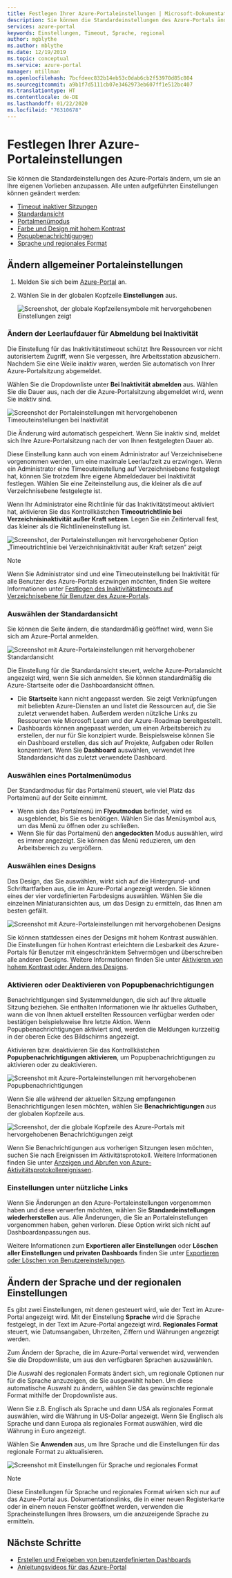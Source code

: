 ```yaml
---
title: Festlegen Ihrer Azure-Portaleinstellungen | Microsoft-Dokumentation
description: Sie können die Standardeinstellungen des Azure-Portals ändern, um sie an Ihre eigenen Vorlieben anzupassen. Zu den Einstellungen gehören das Timeout inaktiver Sitzungen, die Standardansicht, der Menümodus, der Kontrast, das Design, Benachrichtigungen sowie Sprache und regionale Formate.
services: azure-portal
keywords: Einstellungen, Timeout, Sprache, regional
author: mgblythe
ms.author: mblythe
ms.date: 12/19/2019
ms.topic: conceptual
ms.service: azure-portal
manager: mtillman
ms.openlocfilehash: 7bcfdeec832b14eb53c0dab6cb2f53970d85c804
ms.sourcegitcommit: a9b1f7d5111cb07e3462973eb607ff1e512bc407
ms.translationtype: HT
ms.contentlocale: de-DE
ms.lasthandoff: 01/22/2020
ms.locfileid: "76310678"
---
```

# <a name="set-your-azure-portal-preferences"></a>Festlegen Ihrer Azure-Portaleinstellungen

Sie können die Standardeinstellungen des Azure-Portals ändern, um sie an Ihre eigenen Vorlieben anzupassen. Alle unten aufgeführten Einstellungen können geändert werden:

* [Timeout inaktiver Sitzungen](#change-the-idle-duration-for-inactive-sign-out)
* [Standardansicht](#choose-your-default-view)
* [Portalmenümodus](#choose-a-portal-menu-mode)
* [Farbe und Design mit hohem Kontrast](#choose-a-theme)
* [Popupbenachrichtigungen](#enable-or-disable-pop-up-notifications)
* [Sprache und regionales Format](#change-language-and-regional-settings)

## <a name="change-general-portal-settings"></a>Ändern allgemeiner Portaleinstellungen

1. Melden Sie sich beim [Azure-Portal](https://portal.azure.com) an.
2. Wählen Sie in der globalen Kopfzeile **Einstellungen** aus.

    ![Screenshot, der globale Kopfzeilensymbole mit hervorgehobenen Einstellungen zeigt](./media/set-preferences/header-settings.png)

### <a name="change-the-idle-duration-for-inactive-sign-out"></a>Ändern der Leerlaufdauer für Abmeldung bei Inaktivität

Die Einstellung für das Inaktivitätstimeout schützt Ihre Ressourcen vor nicht autorisiertem Zugriff, wenn Sie vergessen, ihre Arbeitsstation abzusichern. Nachdem Sie eine Weile inaktiv waren, werden Sie automatisch von Ihrer Azure-Portalsitzung abgemeldet.

Wählen Sie die Dropdownliste unter **Bei Inaktivität abmelden** aus. Wählen Sie die Dauer aus, nach der die Azure-Portalsitzung abgemeldet wird, wenn Sie inaktiv sind.

   ![Screenshot der Portaleinstellungen mit hervorgehobenen Timeouteinstellungen bei Inaktivität](./media/set-preferences/inactive-signout-user.png)

Die Änderung wird automatisch gespeichert. Wenn Sie inaktiv sind, meldet sich Ihre Azure-Portalsitzung nach der von Ihnen festgelegten Dauer ab.

Diese Einstellung kann auch von einem Administrator auf Verzeichnisebene vorgenommen werden, um eine maximale Leerlaufzeit zu erzwingen. Wenn ein Administrator eine Timeouteinstellung auf Verzeichnisebene festgelegt hat, können Sie trotzdem Ihre eigene Abmeldedauer bei Inaktivität festlegen. Wählen Sie eine Zeiteinstellung aus, die kleiner als die auf Verzeichnisebene festgelegte ist.

Wenn Ihr Administrator eine Richtlinie für das Inaktivitätstimeout aktiviert hat, aktivieren Sie das Kontrollkästchen **Timeoutrichtlinie bei Verzeichnisinaktivität außer Kraft setzen**. Legen Sie ein Zeitintervall fest, das kleiner als die Richtlinieneinstellung ist.

   ![Screenshot, der Portaleinstellungen mit hervorgehobener Option „Timeoutrichtlinie bei Verzeichnisinaktivität außer Kraft setzen“ zeigt](./media/set-preferences/inactive-signout-override.png)


> [!NOTE]
> Wenn Sie Administrator sind und eine Timeouteinstellung bei Inaktivität für alle Benutzer des Azure-Portals erzwingen möchten, finden Sie weitere Informationen unter [Festlegen des Inaktivitätstimeouts auf Verzeichnisebene für Benutzer des Azure-Portals](admin-timeout.md).
>

### <a name="choose-your-default-view"></a>Auswählen der Standardansicht 

Sie können die Seite ändern, die standardmäßig geöffnet wird, wenn Sie sich am Azure-Portal anmelden.

   ![Screenshot mit Azure-Portaleinstellungen mit hervorgehobener Standardansicht](./media/set-preferences/default-view.png)

Die Einstellung für die Standardansicht steuert, welche Azure-Portalansicht angezeigt wird, wenn Sie sich anmelden. Sie können standardmäßig die Azure-Startseite oder die Dashboardansicht öffnen.

* Die **Startseite** kann nicht angepasst werden.  Sie zeigt Verknüpfungen mit beliebten Azure-Diensten an und listet die Ressourcen auf, die Sie zuletzt verwendet haben. Außerdem werden nützliche Links zu Ressourcen wie Microsoft Learn und der Azure-Roadmap bereitgestellt.
* Dashboards können angepasst werden, um einen Arbeitsbereich zu erstellen, der nur für Sie konzipiert wurde. Beispielsweise können Sie ein Dashboard erstellen, das sich auf Projekte, Aufgaben oder Rollen konzentriert. Wenn Sie **Dashboard** auswählen, verwendet Ihre Standardansicht das zuletzt verwendete Dashboard.

### <a name="choose-a-portal-menu-mode"></a>Auswählen eines Portalmenümodus

Der Standardmodus für das Portalmenü steuert, wie viel Platz das Portalmenü auf der Seite einnimmt.

* Wenn sich das Portalmenü im **Flyoutmodus** befindet, wird es ausgeblendet, bis Sie es benötigen. Wählen Sie das Menüsymbol aus, um das Menü zu öffnen oder zu schließen.
* Wenn Sie für das Portalmenü den **angedockten** Modus auswählen, wird es immer angezeigt. Sie können das Menü reduzieren, um den Arbeitsbereich zu vergrößern. 

### <a name="choose-a-theme"></a>Auswählen eines Designs

Das Design, das Sie auswählen, wirkt sich auf die Hintergrund- und Schriftartfarben aus, die im Azure-Portal angezeigt werden. Sie können eines der vier vordefinierten Farbdesigns auswählen. Wählen Sie die einzelnen Miniaturansichten aus, um das Design zu ermitteln, das Ihnen am besten gefällt.

   ![Screenshot mit Azure-Portaleinstellungen mit hervorgehobenen Designs](./media/set-preferences/theme.png)

Sie können stattdessen eines der Designs mit hohem Kontrast auswählen. Die Einstellungen für hohen Kontrast erleichtern die Lesbarkeit des Azure-Portals für Benutzer mit eingeschränktem Sehvermögen und überschreiben alle anderen Designs. Weitere Informationen finden Sie unter [Aktivieren von hohem Kontrast oder Ändern des Designs](azure-portal-change-theme-high-contrast.md).

### <a name="enable-or-disable-pop-up-notifications"></a>Aktivieren oder Deaktivieren von Popupbenachrichtigungen

Benachrichtigungen sind Systemmeldungen, die sich auf Ihre aktuelle Sitzung beziehen. Sie enthalten Informationen wie Ihr aktuelles Guthaben, wann die von Ihnen aktuell erstellten Ressourcen verfügbar werden oder bestätigen beispielsweise Ihre letzte Aktion. Wenn Popupbenachrichtigungen aktiviert sind, werden die Meldungen kurzzeitig in der oberen Ecke des Bildschirms angezeigt. 

Aktivieren bzw. deaktivieren Sie das Kontrollkästchen **Popupbenachrichtigungen aktivieren**, um Popupbenachrichtigungen zu aktivieren oder zu deaktivieren.

   ![Screenshot mit Azure-Portaleinstellungen mit hervorgehobenen Popupbenachrichtigungen](./media/set-preferences/popup-notifications.png)

Wenn Sie alle während der aktuellen Sitzung empfangenen Benachrichtigungen lesen möchten, wählen Sie **Benachrichtigungen** aus der globalen Kopfzeile aus.

   ![Screenshot, der die globale Kopfzeile des Azure-Portals mit hervorgehobenen Benachrichtigungen zeigt](./media/set-preferences/read-notifications.png)

Wenn Sie Benachrichtigungen aus vorherigen Sitzungen lesen möchten, suchen Sie nach Ereignissen im Aktivitätsprotokoll. Weitere Informationen finden Sie unter [Anzeigen und Abrufen von Azure-Aktivitätsprotokollereignissen](/azure/azure-monitor/platform/activity-log-view).

### <a name="settings-under-useful-links"></a>Einstellungen unter nützliche Links

Wenn Sie Änderungen an den Azure-Portaleinstellungen vorgenommen haben und diese verwerfen möchten, wählen Sie **Standardeinstellungen wiederherstellen** aus. Alle Änderungen, die Sie an Portaleinstellungen vorgenommen haben, gehen verloren. Diese Option wirkt sich nicht auf Dashboardanpassungen aus.

Weitere Informationen zum **Exportieren aller Einstellungen** oder **Löschen aller Einstellungen und privaten Dashboards** finden Sie unter [Exportieren oder Löschen von Benutzereinstellungen](azure-portal-export-delete-settings.md).

## <a name="change-language-and-regional-settings"></a>Ändern der Sprache und der regionalen Einstellungen

Es gibt zwei Einstellungen, mit denen gesteuert wird, wie der Text im Azure-Portal angezeigt wird. Mit der Einstellung **Sprache** wird die Sprache festgelegt, in der Text im Azure-Portal angezeigt wird. **Regionales Format** steuert, wie Datumsangaben, Uhrzeiten, Ziffern und Währungen angezeigt werden.

Zum Ändern der Sprache, die im Azure-Portal verwendet wird, verwenden Sie die Dropdownliste, um aus den verfügbaren Sprachen auszuwählen.

Die Auswahl des regionalen Formats ändert sich, um regionale Optionen nur für die Sprache anzuzeigen, die Sie ausgewählt haben. Um diese automatische Auswahl zu ändern, wählen Sie das gewünschte regionale Format mithilfe der Dropdownliste aus.

Wenn Sie z.B. Englisch als Sprache und dann USA als regionales Format auswählen, wird die Währung in US-Dollar angezeigt. Wenn Sie Englisch als Sprache und dann Europa als regionales Format auswählen, wird die Währung in Euro angezeigt.

Wählen Sie **Anwenden** aus, um Ihre Sprache und die Einstellungen für das regionale Format zu aktualisieren.

   ![Screenshot mit Einstellungen für Sprache und regionales Format](./media/set-preferences/language.png)

>[!NOTE]
>Diese Einstellungen für Sprache und regionales Format wirken sich nur auf das Azure-Portal aus. Dokumentationslinks, die in einer neuen Registerkarte oder in einem neuen Fenster geöffnet werden, verwenden die Spracheinstellungen Ihres Browsers, um die anzuzeigende Sprache zu ermitteln.
>

## <a name="next-steps"></a>Nächste Schritte

* [Erstellen und Freigeben von benutzerdefinierten Dashboards](azure-portal-dashboards.md)
* [Anleitungsvideos für das Azure-Portal](azure-portal-video-series.md)
